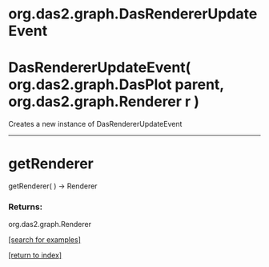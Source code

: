 # org.das2.graph.DasRendererUpdateEvent



# DasRendererUpdateEvent( org.das2.graph.DasPlot parent, org.das2.graph.Renderer r )
Creates a new instance of DasRendererUpdateEvent

***
<a name="getRenderer"></a>
# getRenderer
getRenderer(  ) &rarr; Renderer



### Returns:
org.das2.graph.Renderer


<a href="https://github.com/autoplot/dev/search?q=getRenderer&unscoped_q=getRenderer">[search for examples]</a>

<a href="https://github.com/autoplot/documentation/blob/master/javadoc/index-all.md">[return to index]</a>

